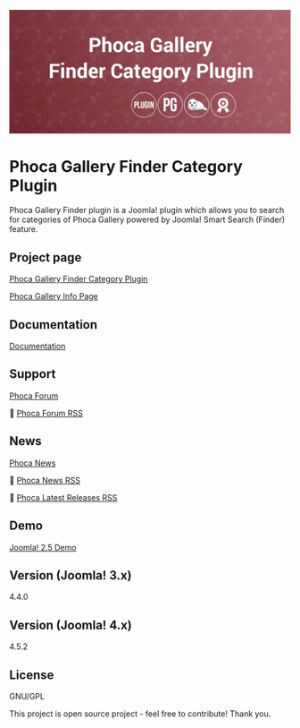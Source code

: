 



![Phoca Gallery Finder Category Plugin](https://github.com/PhocaCz/PhocaGalleryFinderCategoryPlugin/blob/master/phocagallerycategory.png?raw=true)

# Phoca Gallery Finder Category Plugin



Phoca Gallery Finder plugin is a Joomla! plugin which allows you to search for categories of Phoca Gallery powered by Joomla! Smart Search (Finder) feature.



## Project page

[Phoca Gallery Finder Category Plugin](https://www.phoca.cz/phoca-gallery-finder-plugin)

[Phoca Gallery Info Page](https://www.phoca.cz/project/phocagallery-joomla-gallery)



## Documentation

[Documentation](https://www.phoca.cz/documentation/category/106-phoca-gallery-finder-plugin)





## Support

[Phoca Forum](https://www.phoca.cz/forum)

:bell: [Phoca Forum RSS](https://www.phoca.cz/forum/app.php/feed)



## News

[Phoca News](https://www.phoca.cz/news)

:bell: [Phoca News RSS](https://www.phoca.cz/news?format=feed&type=rss)

:bell: [Phoca Latest Releases RSS](https://www.phoca.cz/download/feed/111?format=feed&type=rss)



## Demo

[Joomla! 2.5 Demo](https://www.phoca.cz/joomlademo/)



## Version (Joomla! 3.x)

4.4.0

## Version (Joomla! 4.x)

4.5.2



## License

GNU/GPL



This project is open source project - feel free to contribute! Thank you.
